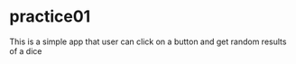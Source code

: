 # practice01

This is a simple app that user can click on a button and get random results of a dice 
